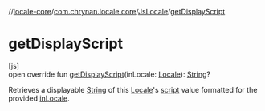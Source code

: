 //[locale-core](../../../index.md)/[com.chrynan.locale.core](../index.md)/[JsLocale](index.md)/[getDisplayScript](get-display-script.md)

# getDisplayScript

[js]\
open override fun [getDisplayScript](get-display-script.md)(inLocale: [Locale](../-locale/index.md#-1762194833%2FExtensions%2F1142978236)): [String](https://kotlinlang.org/api/latest/jvm/stdlib/kotlin/-string/index.html)?

Retrieves a displayable [String](https://kotlinlang.org/api/latest/jvm/stdlib/kotlin/-string/index.html) of this [Locale](../-locale/index.md#-1762194833%2FExtensions%2F1142978236)'s [script](script.md) value formatted for the provided [inLocale](get-display-script.md).
